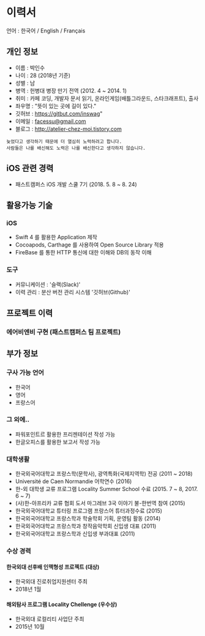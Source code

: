 # 이력서
언어 : 한국어 / English / Français 
  
## 개인 정보
- 이름 : 박인수
- 나이 : 28 (2018년 기준)
- 성별 : 남
- 병역 : 헌병대 병장 만기 전역 (2012. 4 ~ 2014. 1)
- 취미 : 카페 코딩, 개발자 문서 읽기, 온라인게임(배틀그라운드, 스타크래프트), 출사
- 좌우명 : "뜻이 있는 곳에 길이 있다."
- 깃허브 : https://gitbut.com/inswag"
- 이메일 : facessu@gmail.com
- 블로그 : http://atelier-chez-moi.tistory.com
  
```
늦었다고 생각하기 때문에 더 열심히 노력하려고 합니다.
사람들은 나를 배신해도 노력은 나를 배신한다고 생각하지 않습니다.
```
  
## iOS 관련 경력
- 패스트캠퍼스 iOS 개발 스쿨 7기 (2018. 5. 8 ~ 8. 24)
  
## 활용가능 기술
### iOS
- Swift 4 를 활용한 Application 제작
- Cocoapods, Carthage 를 사용하여 Open Source Library 적용
- FireBase 를 통한 HTTP 통신에 대한 이해와 DB의 동작 이해
  
### 도구
- 커뮤니케이션 : '슬랙(Slack)'
- 이력 관리 : 분산 버전 관리 시스템 '깃허브(Github)'
  
## 프로젝트 이력
### 에어비엔비 구현 (패스트캠퍼스 팀 프로젝트)
  
## 부가 정보
### 구사 가능 언어
- 한국어
- 영어
- 프랑스어
  
### 그 외에..
- 파워포인트르 활용한 프리젠테이션 작성 가능
- 한글오피스를 활용한 보고서 작성 가능
  
### 대학생활
- 한국외국어대학교 프랑스학(문학사), 광역특화(국제지역학) 전공 (2011 ~ 2018)
- Université de Caen Normandie 어학연수 (2016)
- 한-외 대학생 교류 프로그램 Locality Summer School 수료 (2015. 7 ~ 8, 2017. 6 ~ 7)
- (사)한-아프리카 교류 협회 도서 마그레브 3국 이야기 불-한번역 참여 (2015) 
- 한국외국어대학교 튜터링 프로그램 프랑스어 튜터과정수료 (2015)
- 한국외국어대학교 프랑스학과 학술학회 기획, 운영팀 활동 (2014)
- 한국외국어대학교 프랑스학과 창작음악학회 신입생 대표 (2011)
- 한국외국어대학교 프랑스학과 신입생 부과대표 (2011)
  
### 수상 경력
#### 한국외대 선후배 인맥형성 프로젝트 (대상)
- 한국외대 진로취업지원센터 주최
- 2018년 1월
  
#### 해외탐사 프로그램 Locality Chellenge (우수상)
- 한국외대 로컬리티 사업단 주최
- 2015년 10월
